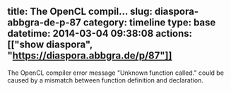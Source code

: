 title: The OpenCL compil...
slug: diaspora-abbgra-de-p-87
category: timeline
type: base
datetime: 2014-03-04 09:38:08
actions: [["show diaspora", "https://diaspora.abbgra.de/p/87"]]
---
The OpenCL compiler error message "Unknown function called." could be caused
by a mismatch between function definition and declaration.


